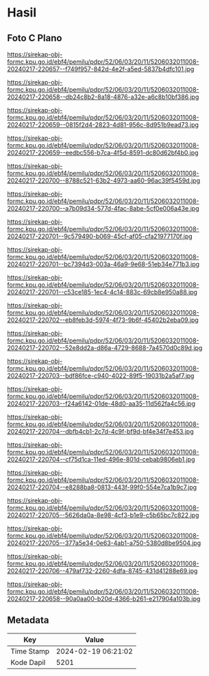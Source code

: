 # Hasil

## Foto C Plano

https://sirekap-obj-formc.kpu.go.id/ebf4/pemilu/pdpr/52/06/03/20/11/5206032011008-20240217-220657--f749f957-842d-4e2f-a5ed-5837b4dfc101.jpg

https://sirekap-obj-formc.kpu.go.id/ebf4/pemilu/pdpr/52/06/03/20/11/5206032011008-20240217-220658--db24c8b2-8a18-4876-a32e-a6c8b10bf386.jpg

https://sirekap-obj-formc.kpu.go.id/ebf4/pemilu/pdpr/52/06/03/20/11/5206032011008-20240217-220659--0815f2d4-2823-4d81-956c-8d951b9ead73.jpg

https://sirekap-obj-formc.kpu.go.id/ebf4/pemilu/pdpr/52/06/03/20/11/5206032011008-20240217-220659--eedbc556-b7ca-4f5d-8591-dc80d62bf4b0.jpg

https://sirekap-obj-formc.kpu.go.id/ebf4/pemilu/pdpr/52/06/03/20/11/5206032011008-20240217-220700--8788c521-63b2-4973-aa60-96ac39f5459d.jpg

https://sirekap-obj-formc.kpu.go.id/ebf4/pemilu/pdpr/52/06/03/20/11/5206032011008-20240217-220700--a7b09d34-577d-4fac-8abe-5cf0e006a43e.jpg

https://sirekap-obj-formc.kpu.go.id/ebf4/pemilu/pdpr/52/06/03/20/11/5206032011008-20240217-220701--9c579490-b069-45cf-af05-cfa21977170f.jpg

https://sirekap-obj-formc.kpu.go.id/ebf4/pemilu/pdpr/52/06/03/20/11/5206032011008-20240217-220701--bc7394d3-003a-46a9-9e68-51eb34e771b3.jpg

https://sirekap-obj-formc.kpu.go.id/ebf4/pemilu/pdpr/52/06/03/20/11/5206032011008-20240217-220701--c53ce185-1ec4-4c14-883c-69cb8e950a88.jpg

https://sirekap-obj-formc.kpu.go.id/ebf4/pemilu/pdpr/52/06/03/20/11/5206032011008-20240217-220702--eb8feb3d-5974-4f73-9b6f-45402b2eba09.jpg

https://sirekap-obj-formc.kpu.go.id/ebf4/pemilu/pdpr/52/06/03/20/11/5206032011008-20240217-220702--52e8dd2a-d86a-4729-8688-7a4570d0c89d.jpg

https://sirekap-obj-formc.kpu.go.id/ebf4/pemilu/pdpr/52/06/03/20/11/5206032011008-20240217-220703--bdf86fce-c940-4022-89f5-19031b2a5af7.jpg

https://sirekap-obj-formc.kpu.go.id/ebf4/pemilu/pdpr/52/06/03/20/11/5206032011008-20240217-220703--f24a6142-01de-48d0-aa35-11d562fa4c56.jpg

https://sirekap-obj-formc.kpu.go.id/ebf4/pemilu/pdpr/52/06/03/20/11/5206032011008-20240217-220704--dbfb4cb1-2c7d-4c9f-bf9d-bf4e34f7e453.jpg

https://sirekap-obj-formc.kpu.go.id/ebf4/pemilu/pdpr/52/06/03/20/11/5206032011008-20240217-220704--cf75d1ca-11ed-496e-801d-cebab9806eb1.jpg

https://sirekap-obj-formc.kpu.go.id/ebf4/pemilu/pdpr/52/06/03/20/11/5206032011008-20240217-220704--e8288ba8-0813-443f-99f0-554e7ca1b9c7.jpg

https://sirekap-obj-formc.kpu.go.id/ebf4/pemilu/pdpr/52/06/03/20/11/5206032011008-20240217-220705--5626da0a-8e98-4cf3-b1e9-c5b65bc7c822.jpg

https://sirekap-obj-formc.kpu.go.id/ebf4/pemilu/pdpr/52/06/03/20/11/5206032011008-20240217-220705--377a5e34-0e63-4ab1-a750-5380d8be9504.jpg

https://sirekap-obj-formc.kpu.go.id/ebf4/pemilu/pdpr/52/06/03/20/11/5206032011008-20240217-220706--479af732-2260-4dfa-8745-431d41288e69.jpg

https://sirekap-obj-formc.kpu.go.id/ebf4/pemilu/pdpr/52/06/03/20/11/5206032011008-20240217-220658--90a0aa00-b20d-4366-b261-e217904a103b.jpg


## Metadata

| Key        | Value               |
| ---------- | ------------------- |
| Time Stamp | 2024-02-19 06:21:02 |
| Kode Dapil | 5201                |



